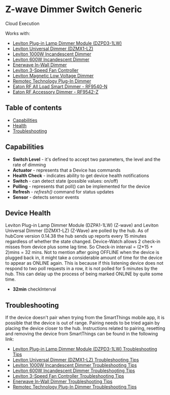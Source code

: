 # Z-wave Dimmer Switch Generic

Cloud Execution

Works with: 

* [Leviton Plug-in Lamp Dimmer Module (DZPD3-1LW)](https://www.smartthings.com/works-with-smartthings/outlets/leviton-plug-in-lamp-dimmer-module)
* [Leviton Universal Dimmer (DZMX1-LZ)](https://www.smartthings.com/works-with-smartthings/switches-and-dimmers/leviton-universal-dimmer)
* [Leviton 1000W Incandescent Dimmer](https://www.smartthings.com/works-with-smartthings/leviton/leviton-1000w-incandescent-dimmer)
* [Leviton 600W Incandescent Dimmer](https://www.smartthings.com/works-with-smartthings/leviton/leviton-600w-incandescent-dimmer)
* [Enerwave In-Wall Dimmer](https://www.smartthings.com/works-with-smartthings/enerwave/enerwave-in-wall-dimmer-zw500d)
* [Leviton 3-Speed Fan Controller](https://www.smartthings.com/works-with-smartthings/leviton/leviton-3-speed-fan-controller)
* [Leviton Magnetic Low Voltage Dimmer](https://www.smartthings.com/works-with-smartthings/leviton/leviton-magnetic-low-voltage-dimmer)
* [Remotec Technology Plug-In Dimmer](https://www.smartthings.com/works-with-smartthings/remotec-technology/remotec-technology-plug-in-dimmer)
* [Eaton RF All Load Smart Dimmer - RF9540-N](http://www.cooperindustries.com/content/public/en/wiring_devices/products/lighting_controls/aspire_rf_wireless/dimmers/ASPIRE-RF-All-Load-Smart-Dimmer-RF9540-N.html)
* [Eaton RF Accessory Dimmer - RF9542-Z](http://www.cooperindustries.com/content/public/en/wiring_devices/products/lighting_controls/aspire_rf_wireless/dimmers/aspire_rf_accessory_w_leds_rf9542_z_.html)

## Table of contents

* [Capabilities](#capabilities)
* [Health](#device-health)
* [Troubleshooting](#troubleshooting)

## Capabilities

* **Switch Level** - it's defined to accept two parameters, the level and the rate of dimming
* **Actuator** - represents that a Device has commands
* **Health Check** - indicates ability to get device health notifications
* **Switch** - can detect state (possible values: on/off)
* **Polling** - represents that poll() can be implemented for the device
* **Refresh** - _refresh()_ command for status updates
* **Sensor** - detects sensor events

## Device Health

Leviton Plug-in Lamp Dimmer Module (DZPA1-1LW) (Z-wave) and Leviton Universal Dimmer (DZMX1-LZ) (Z-Wave) are polled by the hub.
As of hubCore version 0.14.38 the hub sends up reports every 15 minutes regardless of whether the state changed.
Device-Watch allows 2 check-in misses from device plus some lag time. So Check-in interval = (2*15 + 2)mins = 32 mins.
Not to mention after going OFFLINE when the device is plugged back in, it might take a considerable amount of time for
the device to appear as ONLINE again. This is because if this listening device does not respond to two poll requests in a row,
it is not polled for 5 minutes by the hub. This can delay up the process of being marked ONLINE by quite some time.

* __32min__ checkInterval

## Troubleshooting

If the device doesn't pair when trying from the SmartThings mobile app, it is possible that the device is out of range.
Pairing needs to be tried again by placing the device closer to the hub.
Instructions related to pairing, resetting and removing the device from SmartThings can be found in the following link:
* [Leviton Plug-in Lamp Dimmer Module (DZPD3-1LW) Troubleshooting Tips](https://support.smartthings.com/hc/en-us/articles/206171053-How-to-connect-Leviton-Z-Wave-devices)
* [Leviton Universal Dimmer (DZMX1-LZ) Troubleshooting Tips](https://support.smartthings.com/hc/en-us/articles/206171053-How-to-connect-Leviton-Z-Wave-devices)
* [Leviton 1000W Incandescent Dimmer Troubleshooting Tips](https://support.smartthings.com/hc/en-us/articles/206171053-How-to-connect-Leviton-Z-Wave-devices)
* [Leviton 600W Incandescent Dimmer Troubleshooting Tips](https://support.smartthings.com/hc/en-us/articles/206171053-How-to-connect-Leviton-Z-Wave-devices)
* [Leviton 3-Speed Fan Controller Troubleshooting Tips](https://support.smartthings.com/hc/en-us/articles/206171053-How-to-connect-Leviton-Z-Wave-devices)
* [Enerwave In-Wall Dimmer Troubleshooting Tips](https://support.smartthings.com/hc/en-us/articles/204854176-How-to-connect-Enerwave-switches-and-dimmers)
* [Remotec Technology Plug-In Dimmer Troubleshooting Tips](https://support.smartthings.com/hc/en-us/articles/202295150-Remotec-Technology-Plug-In-Dimmer-ZDS-100-)
